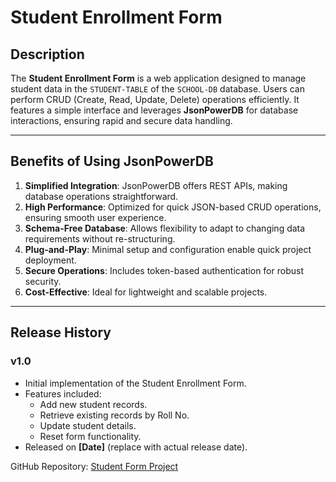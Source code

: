 # Student Enrollment Form

## Description
The **Student Enrollment Form** is a web application designed to manage student data in the `STUDENT-TABLE` of the `SCHOOL-DB` database. Users can perform CRUD (Create, Read, Update, Delete) operations efficiently. It features a simple interface and leverages **JsonPowerDB** for database interactions, ensuring rapid and secure data handling.

---

## Benefits of Using JsonPowerDB
1. **Simplified Integration**: JsonPowerDB offers REST APIs, making database operations straightforward.
2. **High Performance**: Optimized for quick JSON-based CRUD operations, ensuring smooth user experience.
3. **Schema-Free Database**: Allows flexibility to adapt to changing data requirements without re-structuring.
4. **Plug-and-Play**: Minimal setup and configuration enable quick project deployment.
5. **Secure Operations**: Includes token-based authentication for robust security.
6. **Cost-Effective**: Ideal for lightweight and scalable projects.

---

## Release History
### v1.0
- Initial implementation of the Student Enrollment Form.
- Features included:
  - Add new student records.
  - Retrieve existing records by Roll No.
  - Update student details.
  - Reset form functionality.
- Released on **[Date]** (replace with actual release date).

GitHub Repository: [Student Form Project](https://github.com/your-repo-link)
